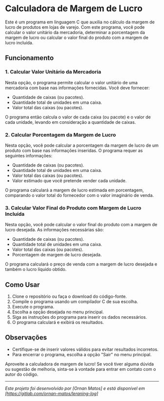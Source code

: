 # Calculadora de Margem de Lucro

Este é um programa em linguagem C que auxilia no cálculo da margem de lucro de produtos em lojas de varejo. Com este programa, você pode calcular o valor unitário da mercadoria, determinar a porcentagem da margem de lucro ou calcular o valor final do produto com a margem de lucro incluída.

## Funcionamento

### 1. Calcular Valor Unitário da Mercadoria

Nesta opção, o programa permite calcular o valor unitário de uma mercadoria com base nas informações fornecidas. Você deve fornecer:

- Quantidade de caixas (ou pacotes).
- Quantidade total de unidades em uma caixa.
- Valor total das caixas (ou pacotes).

O programa então calcula o valor de cada caixa (ou pacote) e o valor de cada unidade, levando em consideração a quantidade de caixas.

### 2. Calcular Porcentagem da Margem de Lucro

Nesta opção, você pode calcular a porcentagem da margem de lucro de um produto com base nas informações inseridas. O programa requer as seguintes informações:

- Quantidade de caixas (ou pacotes).
- Quantidade total de unidades em uma caixa.
- Valor total das caixas (ou pacotes).
- Valor estimado que você pretende vender cada unidade.

O programa calculará a margem de lucro estimada em porcentagem, comparando o valor total do fornecedor com o valor imaginário de venda.

### 3. Calcular Valor Final do Produto com Margem de Lucro Incluída

Nesta opção, você pode calcular o valor final do produto com a margem de lucro desejada. As informações necessárias são:

- Quantidade de caixas (ou pacotes).
- Quantidade total de unidades em uma caixa.
- Valor total das caixas (ou pacotes).
- Porcentagem de margem de lucro desejada.

O programa calculará o preço de venda com a margem de lucro desejada e também o lucro líquido obtido.

## Como Usar

1. Clone o repositório ou faça o download do código-fonte.
2. Compile o programa usando um compilador C de sua escolha.
3. Execute o programa.
4. Escolha a opção desejada no menu principal.
5. Siga as instruções do programa para inserir os dados necessários.
6. O programa calculará e exibirá os resultados.

## Observações

- Certifique-se de inserir valores válidos para evitar resultados incorretos.
- Para encerrar o programa, escolha a opção "Sair" no menu principal.

Aproveite a calculadora de margem de lucro! Se você tiver alguma dúvida ou sugestão de melhoria, sinta-se à vontade para entrar em contato com o autor do código.

---
*Este projeto foi desenvolvido por [Ornan Matos] e está disponível em [https://gitlab.com/ornan-matos/leraning-log]*